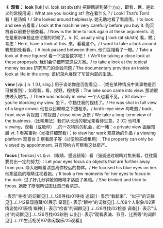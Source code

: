 ☀ <span class="category">**观看：**</span>
<span class="vocabulary">**look**</span> [lʊk] 
<span class="definition">vi. look (at sb/sth) 把眼睛转到某个方向，即看，瞧。是此义的常规用词：</span>What are you looking at? 你在看什么？/ Look! That’s Tom! 看！是汤姆！/ She looked around helplessly. 她无助地看了看周围。/ to look and see 去看看 / Look at the machine very carefully before you buy it. 购买机器以前要仔细查看。/ Now is the time to look again at these arguments. 现在是重新审视这些论据的时候了。<span class="definition">n. [C, usually sing.] look (at sb/sth) 看，瞧；考虑：</span>Here, have a look at this. 来，看看这个。/ I want to take a look around. 我想到处看看。/ A look passed between them. 他们互相看了一眼。/ Take a look at these figures! 看一下这些数字吧！ / We’ll be taking a close look at these proposals. 我们会仔细审查这些方案。/ to take a look at the topical money issues 研究热门的金钱问题 / The documentary provides an inside look at life in the army. 该纪录片展现了军营内部的生活。

<span class="vocabulary">**view**</span> [vju:] 
<span class="definition">n. 1 [U, sing.] 用于谈论你是否能看见…（或在某种情况中某事物是否可被看到），如观看，看，视野，视线等：</span>The lake soon came into view. 那湖很快映入眼帘。/ There was nobody in view. 一个人也看不见。/ Sit down--you’re blocking my view. 坐下，你挡住我的视线了。/ He was shot in full view of a large crowd. 他在众目睽睽之下遭枪杀。/ bird’s-eye view 鸟瞰图 / back, front view 背视图；前视图 / close view 近景 / We take a long-term view of the business.（比喻用法）我们从长远的眼光来看待生意。<span class="definition">2 [C] 也可用viewing，观看（或瞻仰）…的一次特别的机会，如一睹：</span>a private view 画展预展 <span class="definition">vt. 1 看某事物（尤指仔细观看）：</span>to view her work 观赏她的作品 / a viewing platform 观景台 <span class="definition">2 察看房子等（以便购买或租用）：</span>The property can only be viewed by appointment. 只有预约方可察看这处房产。

<span class="vocabulary">**focus**</span> ['fəʊkəs] 
<span class="definition">vt.＆vi.（眼睛、望远镜等）看（强调通过眼睛对焦来看，往往需要付出一定的努力）：</span>Let your eyes focus on objects that are further away from you. 睁大眼睛看清楚离你较远的物体。/ He focused his blue eyes on her. 他那蓝色的眼睛注视着她。/ It took a few moments for her eyes to focus in the dark. 过了好几分钟她的眼睛才适应了黑暗。/ She blinked and tried to focus. 她眨了眨眼睛试图让自己看清楚。

· 表示“寻找”的词群见[[../../26寻找/01寻找 追踪]]
· 表示“看起来”、“似乎”的词群见[[../../42呈现隐藏/01展示 呈现]]
· 表示“眼神”的词群见[[../../09个人形象/02表情姿势/01表情 眼神]]
· 表示“检查”的词群见[[../../26寻找/02检查 调查]]
· 表示“认出”的词群见[[../../26寻找/03辨别 认出]]
· 表示“观看表演、节目、比赛等”的词群见[[../../11生活相关/07休闲娱乐/25观看]]

